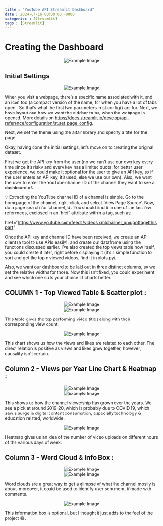 ```yaml
---
title : "YouTube API Streamlit Dashboard"
date : 2024-07-16 00:00:00 +0000
categories : [Streamlit]
tags : [Streamlit]
---
```


# Creating the Dashboard

<div style="text-align: center;">
  <img src="../assets/img/posts/YTDashboard/Dashboard.png" alt="Example Image">
</div>

## Initial Settings

<div style="text-align: center;">
  <img src="../assets/img/posts/YTDashboard/Config.png" alt="Example Image">
</div>

When you visit a webpage, there’s a specific name associated with it, and an icon too (a compact version of the name; for when you have a lot of tabs open). So that’s what the first two parameters in st.config() are for. Next, we have layout and how we want the sidebar to be, when the webpage is opened. More details on https://docs.streamlit.io/develop/api-reference/configuration/st.set_page_config.

Next, we set the theme using the altair library and specify a title for the page.

Okay, having done the initial settings, let’s move on to creating the original dataset.

First we get the API key from the user (no we can’t use our own key every time since it’s risky and every key has a limited quota; for better user experience, we could make it optional for the user to give an API key, so if the user enters an API key, it’s used, else we use our own). Also, we want the user to enter the YouTube channel ID of the channel they want to see a dashboard of. 

<aside>
💡 Extracting the YouTube channel ID of a channel is simple. Go to the homepage of the channel, right-click, and select ‘View Page Source’. Now, do a page search for ‘channel_id’. You should find it in one of the last few references, enclosed in an `href` attribute within a tag, such as:

href="https://www.youtube.com/feeds/videos.xmlchannel_id=ugottagetthispart"

</aside>

Once the API key and channel ID have been received, we create an API client (a tool to use APIs easily), and create our dataframe using the functions discussed earlier. I’ve also created the top views table now itself, you could create it later, right before displaying it (it’s a simple function to sort and get the top n viewed videos, find it in plots.py). 

 Also, we want our dashboard to be laid out in three distinct columns, so we set the relative widths for those. Now this isn’t fixed, you could experiment and see which one suits your choice of charts better. 

## COLUMN 1 - Top Viewed Table & Scatter plot :

<div style="text-align: center;">
  <img src="../assets/img/posts/YTDashboard/Col1.png" alt="Example Image">
</div>

<div style="text-align: center;">
  <img src="../assets/img/posts/YTDashboard/DfSlice.png" alt="Example Image">
</div>

This table gives the top performing video titles along with their corresponding view count.

<div style="text-align: center;">
  <img src="../assets/img/posts/YTDashboard/Scatter.png" alt="Example Image">
</div>

This chart shows us how the views and likes are related to each other. The direct relation is positive as views and likes grow together, however, causality isn't certain.

## Column 2 - Views per Year Line Chart & Heatmap :

<div style="text-align: center;">
  <img src="../assets/img/posts/YTDashboard/Col2.png" alt="Example Image">
</div>

<div style="text-align: center;">
  <img src="../assets/img/posts/YTDashboard/Line.png" alt="Example Image">
</div>

This shows us how the channel viewership has grown over the years. We see a pick at around 2019-20, which is probably due to COVID 19, which saw a surge in digital content consumption, especially technology & education related, worldwide.


<div style="text-align: center;">
  <img src="../assets/img/posts/YTDashboard/Heatmap.png" alt="Example Image">
</div>

Heatmap gives us an idea of the number of video uploads on different hours of the various days of week.

## Column 3 - Word Cloud & Info Box :

<div style="text-align: center;">
  <img src="../assets/img/posts/YTDashboard/Col3.png" alt="Example Image">
</div>

<div style="text-align: center;">
  <img src="../assets/img/posts/YTDashboard/Wordcloud.png" alt="Example Image">
</div>

Word clouds are a great way to get a glimpse of what the channel mostly is about, moreover, it could be used to identify user sentiment, if made with comments.

<div style="text-align: center;">
  <img src="../assets/img/posts/YTDashboard/Expander.png" alt="Example Image">
</div>

This information box is optional, but I thought it just adds to the feel of the project 😄.
